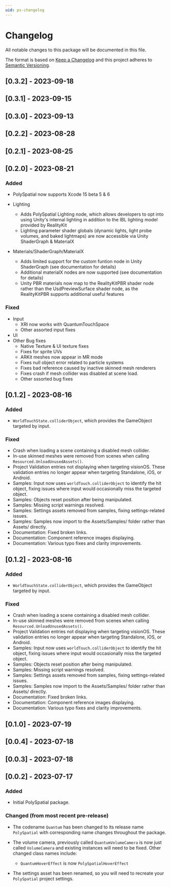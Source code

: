 ```yaml
---
uid: ps-changelog
---
```

# Changelog
All notable changes to this package will be documented in this file.

The format is based on [Keep a Changelog](http://keepachangelog.com/en/1.0.0/)
and this project adheres to [Semantic Versioning](http://semver.org/spec/v2.0.0.html).

## [0.3.2] - 2023-09-18

## [0.3.1] - 2023-09-15

## [0.3.0] - 2023-09-13

## [0.2.2] - 2023-08-28

## [0.2.1] - 2023-08-25

## [0.2.0] - 2023-08-21

### Added
- PolySpatial now supports Xcode 15 beta 5 & 6
- Lighting
    - Adds PolySpatial Lighting node, which allows developers to opt into using Unity's internal lighting in addition to the IBL lighting model provided by RealityKit
    - Lighting parameter shader globals (dynamic lights, light probe volumes, and baked lightmaps) are now accessible via Unity ShaderGraph & MaterialX

- Materials/ShaderGraph/MaterialX
    - Adds limited support for the custom funtion node in Unity ShaderGraph (see documentation for details)
    - Additional materialX nodes are now supported (see documentation for details)
    - Unity PBR materials now map to the RealityKitPBR shader node rather than the UsdPreviewSurface shader node, as the RealityKitPBR supports additional useful features

### Fixed
- Input
    - XRI now works with QuantumTouchSpace
    - Other assorted input fixes
- UI
- Other Bug fixes
    - Native Texture & UI texture fixes
    - Fixes for sprite UVs
    - ARKit meshes now appear in MR mode
    - Fixes null object error related to particle systems
    - Fixes bad reference caused by inactive skinned mesh renderers
    - Fixes crash if mesh collider was disabled at scene load.
    - Other sssorted bug fixes

## [0.1.2] - 2023-08-16

### Added
- `WorldTouchState.colliderObject`, which provides the GameObject targeted by input. 

### Fixed

- Crash when loading a scene containing a disabled mesh collider.
- In-use skinned meshes were removed from scenes when calling `Resourced.UnloadUnusedAssets()`. 
- Project Validation entries not displaying when targeting visionOS. These validation entries no longer appear when targeting Standalone, iOS, or Android.
- Samples: Input now uses `worldTouch.colliderObject` to identify the hit object, fixing issues where input would occasionally miss the targeted object. 
- Samples: Objects reset position after being manipulated. 
- Samples: Missing script warnings resolved. 
- Samples: Settings assets removed from samples, fixing settings-related issues. 
- Samples: Samples now import to the Assets/Samples/ folder rather than Assets/ directly. 
- Documentation: Fixed broken links.
- Documentation: Component reference images displaying. 
- Documentation: Various typo fixes and clarity improvements.

## [0.1.2] - 2023-08-16

### Added
- `WorldTouchState.colliderObject`, which provides the GameObject targeted by input. 

### Fixed

- Crash when loading a scene containing a disabled mesh collider.
- In-use skinned meshes were removed from scenes when calling `Resourced.UnloadUnusedAssets()`. 
- Project Validation entries not displaying when targeting visionOS. These validation entries no longer appear when targeting Standalone, iOS, or Android.
- Samples: Input now uses `worldTouch.colliderObject` to identify the hit object, fixing issues where input would occasionally miss the targeted object. 
- Samples: Objects reset position after being manipulated. 
- Samples: Missing script warnings resolved. 
- Samples: Settings assets removed from samples, fixing settings-related issues. 
- Samples: Samples now import to the Assets/Samples/ folder rather than Assets/ directly. 
- Documentation: Fixed broken links.
- Documentation: Component reference images displaying. 
- Documentation: Various typo fixes and clarity improvements.

## [0.1.0] - 2023-07-19

## [0.0.4] - 2023-07-18

## [0.0.3] - 2023-07-18

## [0.0.2] - 2023-07-17

### Added
- Initial PolySpatial package.

### Changed (from most recent pre-release)
- The codename `Quantum` has been changed to its release name `PolySpatial` with corresponding name changes throughout the package. 

- The volume camera, previously called `QuantumVolumeCamera` is now just called `VolumeCamera` and existing instances will need to be fixed. Other changed class names include:
    - `QuantumHoverEffect` is now `PolySpatialHoverEffect`

- The settings asset has been renamed, so you will need to recreate your `PolySpatial` project settings.
